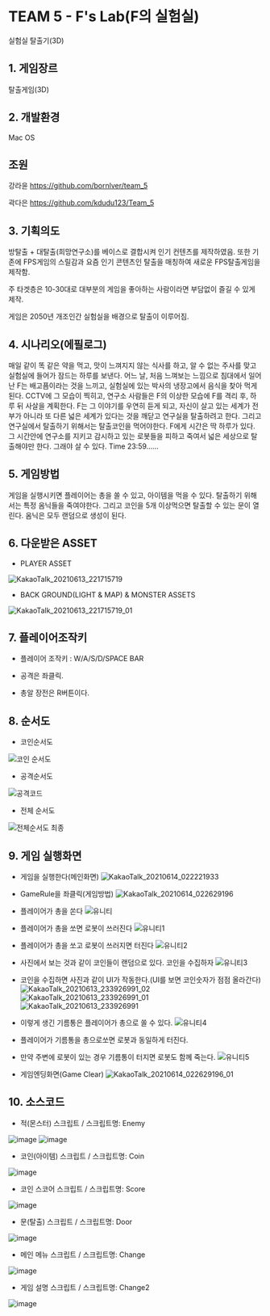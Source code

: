 # TEAM 5 - F's Lab(F의 실험실)
실험실 탈출기(3D)

## 1. 게임장르
탈출게임(3D)

## 2. 개발환경
Mac OS

## 조원 
강라윤 https://github.com/bornlver/team_5

곽다은 https://github.com/kdudu123/Team_5

## 3. 기획의도
방탈출 + 대탈출(희망연구소)를 베이스로 결합시켜 인기 컨텐츠를 제작하였음.
또한 기존에 FPS게임의 스릴감과 요즘 인기 콘텐츠인 탈출을 매칭하여 새로운
FPS탈출게임을 제작함.

주 타겟층은 10-30대로 대부분의 게임을 좋아하는 사람이라면 부담없이 즐길 수 있게 제작.

게임은 2050년 개조인간 실험실을 배경으로 탈출이 이루어짐.

## 4. 시나리오(에필로그)

매일 같이 똑 같은 약을 먹고, 맛이 느껴지지 않는 식사를 하고, 알 수 없는 주사를 맞고
실험실에 들어가 잠드는 하루를 보낸다.
어느 날, 처음 느껴보는 느낌으로 침대에서 일어난 F는 배고픔이라는 것을 느끼고,
실험실에 있는 박사의 냉장고에서 음식을 찾아 먹게 된다.
CCTV에 그 모습이 찍히고, 연구소 사람들은 F의 이상한 모습에
F를 격리 후, 하루 뒤 사살을 계획한다.
F는 그 이야기를 우연히 듣게 되고, 자신이 살고 있는 세계가 전부가 아니라 또 다른 넓은 세계가 있다는 것을 깨닫고 연구실을 탈출하려고 한다.
그리고 연구실에서 탈출하기 위해서는 탈출코인을 먹어야한다.
F에게 시간은 딱 하루가 있다. 그 시간안에 연구소를 지키고 감시하고 있는 로봇들을 피하고 죽여서 넓은 세상으로 탈출해야만 한다. 그래야 살 수 있다.
Time 23:59……

## 5. 게임방법
게임을 실행시키면 플레이어는 총을 쏠 수 있고, 아이템을 먹을 수 있다.
탈출하기 위해서는 특정 옴닉들을 죽여야한다. 그리고 코인을 5개 이상먹으면 탈출할 수 있는 문이 열린다.
옴닉은 모두 랜덤으로 생성이 된다.

## 6. 다운받은 ASSET

- PLAYER ASSET

![KakaoTalk_20210613_221715719](https://user-images.githubusercontent.com/81173909/121813749-70902900-cca8-11eb-98f6-982b348eb89e.png)

- BACK GROUND(LIGHT & MAP) & MONSTER ASSETS

![KakaoTalk_20210613_221715719_01](https://user-images.githubusercontent.com/81173909/121813755-76860a00-cca8-11eb-9f3a-1199a3bfa270.png)

## 7. 플레이어조작키

- 플레이어 조작키 : W/A/S/D/SPACE BAR

- 공격은 좌클릭.

- 총알 장전은 R버튼이다.


## 8. 순서도

- 코인순서도

![코인 순서도](https://user-images.githubusercontent.com/81173909/121811840-96193480-cca0-11eb-8db4-20af3de38104.JPG)

- 공격순서도

![공격코드](https://user-images.githubusercontent.com/81173909/121811822-8b5e9f80-cca0-11eb-8318-57321291bb26.JPG)

- 전체 순서도

![전체순서도 최종](https://user-images.githubusercontent.com/81173909/121813681-227b2580-cca8-11eb-97d6-9ed332afc288.JPG)



## 9. 게임 실행화면
- 게임을 실행한다(메인화면)
![KakaoTalk_20210614_022221933](https://user-images.githubusercontent.com/81173909/121817097-3b8cd200-ccba-11eb-8486-60675b4fc21a.png)

- GameRule을 좌클릭(게임방법)
![KakaoTalk_20210614_022629196](https://user-images.githubusercontent.com/81173909/121817099-3d569580-ccba-11eb-8e79-038517ffb826.png)

- 플레이어가 총을 쏜다
![유니티](https://user-images.githubusercontent.com/81173909/121811375-3c643a80-cc9f-11eb-9d43-e28c9e355da3.JPG)
- 플레이어가 총을 쏘면 로봇이 쓰러진다
![유니티1](https://user-images.githubusercontent.com/81173909/121811388-48e89300-cc9f-11eb-929a-c2b2fadb28e3.JPG)
- 플레이어가 총을 쏘고 로봇이 쓰러지면 터진다
![유니티2](https://user-images.githubusercontent.com/81173909/121811392-4a19c000-cc9f-11eb-8386-4771582b648d.JPG)
- 사진에서 보는 것과 같이 코인들이 랜덤으로 있다. 코인을 수집하자
![유니티3](https://user-images.githubusercontent.com/81173909/121811397-4d14b080-cc9f-11eb-9206-458e9fa6a151.JPG)
- 코인을 수집하면 사진과 같이 UI가 작동한다.(UI를 보면 코인숫자가 점점 올라간다)
![KakaoTalk_20210613_233926991_02](https://user-images.githubusercontent.com/81173909/121812182-e349d600-cca1-11eb-9305-54c536785f7e.png)
![KakaoTalk_20210613_233926991_01](https://user-images.githubusercontent.com/81173909/121812198-f8266980-cca1-11eb-816f-1840bdac4b2a.png)
![KakaoTalk_20210613_233926991](https://user-images.githubusercontent.com/81173909/121812194-f2308880-cca1-11eb-9ef6-764b8bda6458.png)

- 이렇게 생긴 기름통은 플레이어가 총으로 쏠 수 있다.
![유니티4](https://user-images.githubusercontent.com/81173909/121811401-4e45dd80-cc9f-11eb-9e4a-f4387b098141.JPG)
- 플레이어가 기름통을 총으로쏘면 로봇과 동일하게 터진다.
- 만약 주변에 로봇이 있는 경우 기름통이 터지면 로봇도 함께 죽는다.
![유니티5](https://user-images.githubusercontent.com/81173909/121811406-5140ce00-cc9f-11eb-93c4-ebf7e3116769.JPG)
- 게임엔딩화면(Game Clear)
![KakaoTalk_20210614_022629196_01](https://user-images.githubusercontent.com/81173909/121817119-53fcec80-ccba-11eb-8953-2c2c41e33cb0.png)

## 10. 소스코드

- 적(몬스터) 스크립트 / 스크립트명: Enemy 

![image](https://user-images.githubusercontent.com/81173909/121816002-1eed9b80-ccb4-11eb-839f-0ad62f4d5e73.png)
![image](https://user-images.githubusercontent.com/81173909/121816005-2319b900-ccb4-11eb-8c65-e1ee2fbdd4b4.png)

- 코인(아이템) 스크립트 / 스크립트명: Coin

![image](https://user-images.githubusercontent.com/81173909/121816030-447aa500-ccb4-11eb-9165-afbfc34b329f.png)

- 코인 스코어 스크립트 / 스크립트명: Score

![image](https://user-images.githubusercontent.com/81173909/121816041-552b1b00-ccb4-11eb-80fb-8ef20872dadb.png)

- 문(탈출) 스크립트 / 스크립트명: Door

![image](https://user-images.githubusercontent.com/81173909/121816060-6542fa80-ccb4-11eb-855d-b70533511e75.png)

- 메인 메뉴 스크립트 / 스크립트명: Change

![image](https://user-images.githubusercontent.com/81173909/121816073-7429ad00-ccb4-11eb-936a-b7e30fbbcd9a.png)

- 게임 설명 스크립트 / 스크립트명: Change2

![image](https://user-images.githubusercontent.com/81173909/121816083-80156f00-ccb4-11eb-9aa9-160f88d0902f.png)




